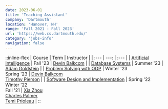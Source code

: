 ```yaml
---
date: 2023-06-01
title: 'Teaching Assistant'
company: 'Dartmouth'
location: 'Hanover, NH'
range: 'Fall 2021 - Fall 2023'
url: 'https://web.cs.dartmouth.edu/'
category: 'jobs-info'
navigation: false
---
```


::inline-flex
| Course | Term | Instructor |
| :--- | ---: | :--- |
| [Artificial Intelligence][cs76] | Fall '23 | [Devin Balkcom][devin-balkcom] |
| [Database Systems][cs61] | Summer '23 | [Adam Goldstein][adam-goldstein] |
| [Problem Solving with OOP][cs10] | Winter '23 <br/> Spring '23 | [Devin Balkcom][devin-balkcom] <br/> [Timothy Pierson][timothy-pierson] |
| [Software Design and Implementation][cs50] |  Spring '22 <br/> Winter '22 <br/> Fall '21 | [Xia Zhou][xia-zhou] <br/> [Charles Palmer][charles-palmer] <br/> [Temi Prioleau][temi-prioleau] |
::

[devin-balkcom]: https://web.cs.dartmouth.edu/people/devin-j-balkcom
[xia-zhou]: https://scholar.google.com/citations?user=t_DFZvgAAAAJ&hl=en
[charles-palmer]: https://web.cs.dartmouth.edu/people/charles-c-palmer
[temi-prioleau]: https://faculty-directory.dartmouth.edu/temiloluwa-o-prioleau
[timothy-pierson]: https://web.cs.dartmouth.edu/~tjp/
[adam-goldstein]: https://faculty-directory.dartmouth.edu/adam-goldstein

[cs50]: https://dartmouth.smartcatalogiq.com/current/orc/Departments-Programs-Undergraduate/Computer-Science/COSC-Computer-Science-Undergraduate/COSC-50
[cs10]: https://dartmouth.smartcatalogiq.com/current/orc/Departments-Programs-Undergraduate/Computer-Science/COSC-Computer-Science-Undergraduate/COSC-10
[cs61]: https://dartmouth.smartcatalogiq.com/current/orc/Departments-Programs-Undergraduate/Computer-Science/COSC-Computer-Science-Undergraduate/COSC-61
[cs76]: https://dartmouth.smartcatalogiq.com/current/orc/Departments-Programs-Undergraduate/Computer-Science/COSC-Computer-Science-Undergraduate/COSC-76
